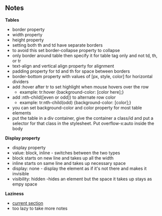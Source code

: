 ## Notes
**Tables**
- border property
- width property
- height property
- setting both th and td have separate borders
- to avoid this set border-collapse property to collapse
- only border around table then specify it for table tag only and not td, th, or tr
- text-align and vertical align property for alignment
- padding property for td and th for space between borders
- border-bottom property with values of [px, style, color] for horizontal dividers
- add :hover after tr to set highlight when mouse hovers over the row
    - example: tr:hover {background-color: [color here];}
- add :nth-child([even or odd]) to alternate row color
    - example: tr:nth-child(odd) {background-color: [color];} 
- you can set background-color and color property for most table elements
- put the table in a div container, give the container a class/id and put a selector for that class in the stylesheet. Put overflow-x:auto inside the body

**Display property**
- display property
- value: block, inline - switches between the two types 
- block starts on new line and takes up all the width
- inline starts on same line and takes up necessary space
- display: none - display the element as if it's not there and makes it invisible
- visibility: hidden -hides an element but the space it takes up stays as empy space

**Laziness**
- [current section](https://www.w3schools.com/css/css_positioning.asp)
- too lazy to take more notes